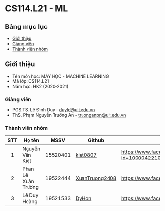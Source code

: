 # CS114.L21 - ML

## Bảng mục lục

- [Giới thiệu](#giới-thiệu)
- [Giảng viên](#giảng-viên)
- [Thành viên nhóm](#thành-viên-nhóm)

## Giới thiệu

- Tên môn học: MÁY HỌC - MACHINE LEARNING
- Mã lớp: CS114.L21
- Năm học: HK2 (2020-2021)

### Giảng viên

- PGS.TS. Lê Đình Duy - duyld@uit.edu.vn
- ThS. Phạm Nguyễn Trường An - truonganpn@uit.edu.vn

### Thành viên nhóm

| STT | Họ tên              | MSSV     | Github                                              | Facebook                                                |
| :-: | ------------------- | -------- | --------------------------------------------------- | ------------------------------------------------------- |
|  1  | Nguyễn Văn Kiệt     | 15520401 | [kiet0807](https://github.com/kiet0807)             | https://www.facebook.com/profile.php?id=100004221012815 |
|  2  | Phan Lê Xuân Trường | 19522444 | [XuanTruong2408](https://github.com/XuanTruong2408) | https://www.facebook.com/ConCaCon2408                   |
|  3  | Lê Duy Hoàng        | 19521533 | [DyHon](https://github.com/DyHon)                   | https://www.facebook.com/ldh2210                        |
